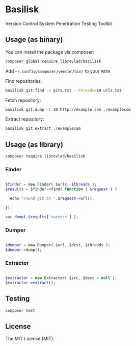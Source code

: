 # Basilisk

Version Control System Penetration Testing Toolkit

## Usage (as binary)

You can install the package via composer:

```bash
composer global require librevlad/basilisk
```

Add `~/.config/composer/vendor/bin/` to your `PATH`

Find repositories:
```bash
basilisk git:find -o gits.txt --threads=10 urls.txt
```
Fetch repository:
```bash
basilisk git:dump -t 10 http://example.com ./examplecom
```
Extract repository:
```bash
basilisk git:extract ./examplecom
```


## Usage (as library)

```bash
composer require librevlad/basilisk
```

### Finder

```php

$finder = new Finder( $urls, $threads );
$results = $finder->find( function ( $request ) { 

  echo "Found git on ".$request->url();

});

var_dump( $results['success'] );


```

### Dumper

```php

$dumper = new Dumper( $url, $dest, $threads );
$dumper->dump();

```

### Extractor

```php

$extractor = new Extractor( $src, $dest = null );
$extractor->extract();

```

## Testing

```bash
composer test
```

## License

The MIT License (MIT).
